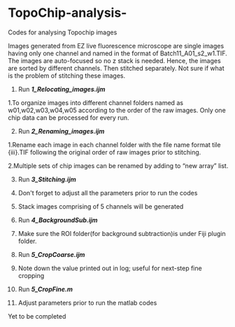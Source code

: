 # TopoChip-analysis-
Codes for analysing Topochip images 

Images generated from EZ live fluorescence microscope are single images having only one channel and named in the format of Batch11_A01_s2_w1.TIF. The images are auto-focused so no z stack is needed. Hence, the images are sorted by different channels. Then stitched separately. Not sure if what is the problem of stitching these images. 

1. Run **_1_Relocating_images.ijm_**

 1.To organize images into different channel folders named as w01,w02,w03,w04,w05 according to the order of the raw images. 
   Only one chip data can be processed for every run. 

2. Run **_2_Renaming_images.ijm_**

 1.Rename each image in each channel folder with the file name format tile {iii}.TIF following the original order of raw images prior to stitching.
 
 2.Multiple sets of chip images can be renamed by  adding to “new array” list. 
 
3. Run **_3_Stitching.ijm_**
 1. Don't forget to adjust all the parameters prior to run the codes
 2. Stack images comprising of 5 channels will be generated

4. Run **_4_BackgroundSub.ijm_**
 1. Make sure the ROI folder(for background subtraction)is under Fiji plugin folder.
 
5. Run **_5_CropCoarse.ijm_**
 1. Note down the value printed out in log; useful for next-step fine cropping

5. Run **_5_CropFine.m_**
 1. Adjust parameters prior to run the matlab codes 
 
 
 Yet to be completed


